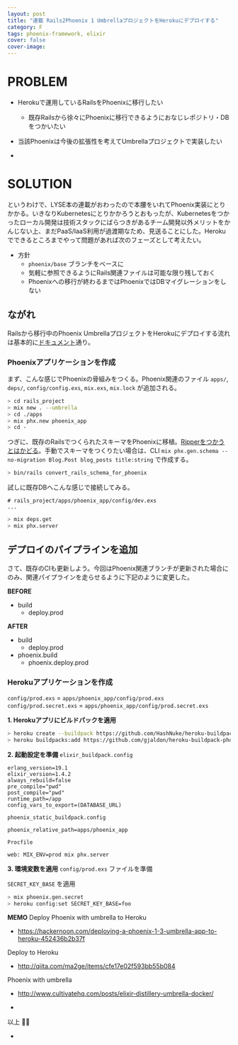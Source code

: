 ```yaml
---
layout: post
title: "連載 Rails2Phoenix 1 UmbrellaプロジェクトをHerokuにデプロイする"
category: F
tags: phoenix-framework, elixir
cover: false
cover-image:
---
```


# PROBLEM
- Herokuで運用しているRailsをPhoenixに移行したい
    - 既存Railsから徐々にPhoenixに移行できるようにおなじレポジトリ・DBをつかいたい
- 当該Phoenixは今後の拡張性を考えてUmbrellaプロジェクトで実装したい

-

# SOLUTION
というわけで、LYSE本の連載がおわったので本腰をいれてPhoenix実装にとりかかる。いきなりKubernetesにとりかかろうとおもったが、Kubernetesをつかったローカル開発は技術スタックにばらつきがあるチーム開発以外メリットをかんじない上、まだPaaS/IaaS利用が過渡期なため、見送ることにした。Herokuでできるところまでやって問題があれば次のフェーズとして考えたい。

- 方針
    - `phoenix/base` ブランチをベースに
    - 気軽に参照できるようにRails関連ファイルは可能な限り残しておく
    - Phoenixへの移行が終わるまではPhoenixではDBマイグレーションをしない

## ながれ
Railsから移行中のPhoenix UmbrellaプロジェクトをHerokuにデプロイする流れは基本的に[ドキュメント](https://hexdocs.pm/phoenix/heroku.html)通り。

### Phoenixアプリケーションを作成
まず、こんな感じでPhoenixの骨組みをつくる。Phoenix関連のファイル `apps/`, `deps/`, `config/config.exs`, `mix.exs`, `mix.lock` が追加される。
```sh
> cd rails_project
> mix new . --umbrella
> cd ./apps
> mix phx.new phoenix_app
> cd -
```

つぎに、既存のRailsでつくられたスキーマをPhoenixに移植。[Ripperをつかうとはかどる](http://developersnote.jp/elixir/share-db-between-rails-and-phoenix.html)。手動でスキーマをつくりたい場合は、CLI `mix phx.gen.schema --no-migration Blog.Post blog_posts title:string` で作成する。
```sh
> bin/rails convert_rails_schema_for_phoenix
```

試しに既存DBへこんな感じで接続してみる。
```config
# rails_project/apps/phoenix_app/config/dev.exs
...
```
```sh
> mix deps.get
> mix phx.server
```

## デプロイのパイプラインを追加
さて、既存のCIも更新しよう。今回はPhoenix関連ブランチが更新された場合にのみ、関連パイプラインを走らせるように下記のように変更した。

**BEFORE**
- build
    - deploy.prod

**AFTER**
- build
    - deploy.prod
- phoenix.build
    - phoenix.deploy.prod

### Herokuアプリケーションを作成

`config/prod.exs` = `apps/phoenix_app/config/prod.exs`
`config/prod.secret.exs` = `apps/phoenix_app/config/prod.secret.exs`

**1. Herokuアプリにビルドパックを適用**
```sh
> heroku create --buildpack https://github.com/HashNuke/heroku-buildpack-elixir.git
> heroku buildpacks:add https://github.com/gjaldon/heroku-buildpack-phoenix-static.git
```

**2. 起動設定を準備**
`elixir_buildpack.config`
```config
erlang_version=19.1
elixir_version=1.4.2
always_rebuild=false
pre_compile="pwd"
post_compile="pwd"
runtime_path=/app
config_vars_to_export=(DATABASE_URL)
```

`phoenix_static_buildpack.config`
```config
phoenix_relative_path=apps/phoenix_app
```

`Procfile`
```config
web: MIX_ENV=prod mix phx.server
```

**3. 環境変数を適用**
`config/prod.exs` ファイルを準備

`SECRET_KEY_BASE` を適用
```sh
> mix phoenix.gen.secret
> heroku config:set SECRET_KEY_BASE=foo
```

**MEMO**
Deploy Phoenix with umbrella to Heroku
- https://hackernoon.com/deploying-a-phoenix-1-3-umbrella-app-to-heroku-452436b2b37f

Deploy to Heroku
- http://qiita.com/ma2ge/items/cfe17e02f593bb55b084

Phoenix with umbrella
- http://www.cultivatehq.com/posts/elixir-distillery-umbrella-docker/

-

以上 :construction_worker::droplet:

-
